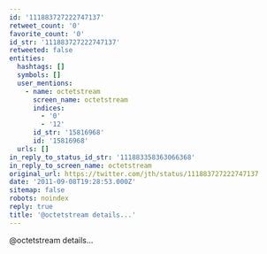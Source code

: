 ```yaml
---
id: '111883727222747137'
retweet_count: '0'
favorite_count: '0'
id_str: '111883727222747137'
retweeted: false
entities:
  hashtags: []
  symbols: []
  user_mentions:
    - name: octetstream
      screen_name: octetstream
      indices:
        - '0'
        - '12'
      id_str: '15816968'
      id: '15816968'
  urls: []
in_reply_to_status_id_str: '111883358363066368'
in_reply_to_screen_name: octetstream
original_url: https://twitter.com/jth/status/111883727222747137
date: '2011-09-08T19:28:53.000Z'
sitemap: false
robots: noindex
reply: true
title: '@octetstream details...'
---
```


@octetstream details...